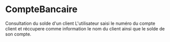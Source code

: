# CompteBancaire
Consultation du solde d'un client
L'utilisateur saisi le numéro du compte client et réccupere comme information le nom du client ainsi que le solde de son compte.
